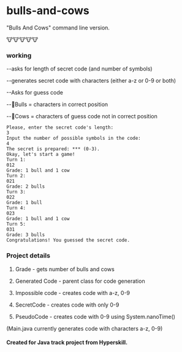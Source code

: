 # bulls-and-cows
"Bulls And Cows" command line version.

🐮🐮🐮🐮🐮

### working

--asks for length of secret code (and number of symbols)

--generates secret code with characters (either a-z or 0-9 or both)

--Asks for guess code

--🐂Bulls = characters in correct position 

--🐄Cows = characters of guess code not in correct position

```
Please, enter the secret code's length:
3
Input the number of possible symbols in the code:
4
The secret is prepared: *** (0-3).
Okay, let's start a game!
Turn 1:
012
Grade: 1 bull and 1 cow
Turn 2:
021
Grade: 2 bulls 
Turn 3:
022
Grade: 1 bull 
Turn 4:
023
Grade: 1 bull and 1 cow
Turn 5:
031
Grade: 3 bulls 
Congratulations! You guessed the secret code.
```

### Project details

1. Grade - gets number of bulls and cows

2. Generated Code - parent class for code generation

3. Impossible code - creates code with a-z, 0-9

4. SecretCode - creates code with only 0-9

5. PseudoCode - creates code with 0-9 using System.nanoTime()

(Main.java currently generates code with characters a-z, 0-9)

#### Created for Java track project from Hyperskill.
